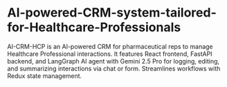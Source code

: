 # AI-powered-CRM-system-tailored-for-Healthcare-Professionals
AI-CRM-HCP is an AI-powered CRM for pharmaceutical reps to manage Healthcare Professional interactions. It features React frontend, FastAPI backend, and LangGraph AI agent with Gemini 2.5 Pro for logging, editing, and summarizing interactions via chat or form. Streamlines workflows with Redux state management.
